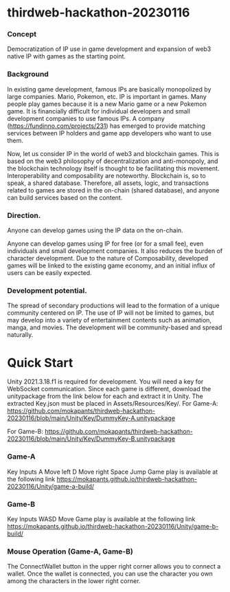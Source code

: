 # thirdweb-hackathon-20230116


### Concept
Democratization of IP use in game development and expansion of web3 native IP with games as the starting point.

### Background
In existing game development, famous IPs are basically monopolized by large companies. Mario, Pokemon, etc.
IP is important in games. Many people play games because it is a new Mario game or a new Pokemon game. It is financially difficult for individual developers and small development companies to use famous IPs.
A company (https://fundinno.com/projects/231) has emerged to provide matching services between IP holders and game app developers who want to use them.

Now, let us consider IP in the world of web3 and blockchain games.
This is based on the web3 philosophy of decentralization and anti-monopoly, and the blockchain technology itself is thought to be facilitating this movement. Interoperability and composability are noteworthy. Blockchain is, so to speak, a shared database. Therefore, all assets, logic, and transactions related to games are stored in the on-chain (shared database), and anyone can build services based on the content.

### Direction.
Anyone can develop games using the IP data on the on-chain.

Anyone can develop games using IP for free (or for a small fee), even individuals and small development companies. It also reduces the burden of character development.
Due to the nature of Composability, developed games will be linked to the existing game economy, and an initial influx of users can be easily expected.

### Development potential.
The spread of secondary productions will lead to the formation of a unique community centered on IP.
The use of IP will not be limited to games, but may develop into a variety of entertainment contents such as animation, manga, and movies.
The development will be community-based and spread naturally.

# Quick Start


Unity 2021.3.18.f1 is required for development.
You will need a key for WebSocket communication.
Since each game is different, download the unitypackage from the link below for each and extract it in Unity.
The extracted Key.json must be placed in Assets/Resources/Key/.
For Game-A: https://github.com/mokapants/thirdweb-hackathon-20230116/blob/main/Unity/Key/DummyKey-A.unitypackage

For Game-B: https://github.com/mokapants/thirdweb-hackathon-20230116/blob/main/Unity/Key/DummyKey-B.unitypackage

### Game-A
Key Inputs
A Move left
D Move right
Space Jump
Game play is available at the following link
https://mokapants.github.io/thirdweb-hackathon-20230116/Unity/game-a-build/

### Game-B
Key Inputs
WASD Move
Game play is available at the following link
https://mokapants.github.io/thirdweb-hackathon-20230116/Unity/game-b-build/

### Mouse Operation (Game-A, Game-B)
The ConnectWallet button in the upper right corner allows you to connect a wallet.
Once the wallet is connected, you can use the character you own among the characters in the lower right corner.
